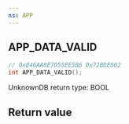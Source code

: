 ```yaml
---
ns: APP
---
```

## APP_DATA_VALID

```c
// 0x846AA8E7D55EE5B6 0x72BDE002
int APP_DATA_VALID();
```

UnknownDB return type: BOOL

## Return value
